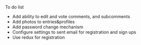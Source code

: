 To do list

- Add ability to edit and vote comments, and subcomments
- Add photos to entries&profiles
- Add password change mechanism
- Configure settings to sent email for registration and sign ups
- Use redux for registration